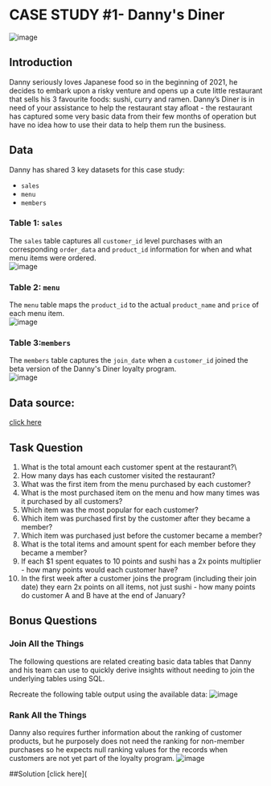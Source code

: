 # CASE STUDY #1- Danny's Diner
![image](https://github.com/user-attachments/assets/d6e0568c-411b-41a5-ae72-ea836f30556c)

## Introduction 
Danny seriously loves Japanese food so in the beginning of 2021, he decides to embark upon a risky venture and opens up a cute little restaurant that sells his 3 favourite foods: sushi, curry and ramen.
Danny’s Diner is in need of your assistance to help the restaurant stay afloat - the restaurant has captured some very basic data from their few months of operation but have no idea how to use their data to help them run the business.

## Data
Danny has shared 3 key datasets for this case study:
- `sales`
- `menu`
- `members`

### Table 1: `sales`
The `sales` table captures all `customer_id` level purchases with an corresponding `order_data` and `product_id` information for when and what menu items were ordered.\
![image](https://github.com/user-attachments/assets/53ed3894-33b7-4c66-b835-db1bdc9cb86f)

### Table 2: `menu`
The `menu` table maps the `product_id` to the actual `product_name` and `price` of each menu item.\
![image](https://github.com/user-attachments/assets/f87745f5-52e2-4d2a-85f1-c451158517e5)

### Table 3:`members`
The `members` table captures the `join_date` when a `customer_id` joined the beta version of the Danny's Diner loyalty program.\
![image](https://github.com/user-attachments/assets/cc2e4c18-5d4a-4aa0-bc29-504085aed986)

## Data source: 
 [click here](https://8weeksqlchallenge.com/case-study-1/)

## Task Question
1. What is the total amount each customer spent at the restaurant?\
2. How many days has each customer visited the restaurant?
3. What was the first item from the menu purchased by each customer?
4. What is the most purchased item on the menu and how many times was it purchased by all customers?
5. Which item was the most popular for each customer?
6. Which item was purchased first by the customer after they became a member?
7. Which item was purchased just before the customer became a member?
8. What is the total items and amount spent for each member before they became a member?
9. If each $1 spent equates to 10 points and sushi has a 2x points multiplier - how many points would each customer have?
10. In the first week after a customer joins the program (including their join date) they earn 2x points on all items, not just sushi - how many points do customer A and B have at the end of January?

## Bonus Questions
### Join All the Things
The following questions are related creating basic data tables that Danny and his team can use to quickly derive insights without needing to join the underlying tables using SQL.

Recreate the following table output using the available data:
![image](https://github.com/user-attachments/assets/16bac1cd-f733-4b82-8b27-8691a1569802)

### Rank All the Things 
Danny also requires further information about the ranking of customer products, but he purposely does not need the ranking for non-member purchases so he expects null ranking values for the records when customers are not yet part of the loyalty program.
![image](https://github.com/user-attachments/assets/475b3918-193b-43fb-82bb-e9ee7ca285d3)

##Solution 
[click here](









